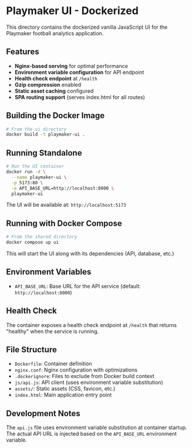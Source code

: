 # Playmaker UI - Dockerized

This directory contains the dockerized vanilla JavaScript UI for the Playmaker football analytics application.

## Features

- **Nginx-based serving** for optimal performance
- **Environment variable configuration** for API endpoint
- **Health check endpoint** at `/health`
- **Gzip compression** enabled
- **Static asset caching** configured
- **SPA routing support** (serves index.html for all routes)

## Building the Docker Image

```bash
# From the ui directory
docker build -t playmaker-ui .
```

## Running Standalone

```bash
# Run the UI container
docker run -d \
  --name playmaker-ui \
  -p 5173:80 \
  -e API_BASE_URL=http://localhost:8000 \
  playmaker-ui
```

The UI will be available at: `http://localhost:5173`

## Running with Docker Compose

```bash
# From the shared directory
docker compose up ui
```

This will start the UI along with its dependencies (API, database, etc.)

## Environment Variables

- `API_BASE_URL`: Base URL for the API service (default: `http://localhost:8000`)

## Health Check

The container exposes a health check endpoint at `/health` that returns "healthy" when the service is running.

## File Structure

- `Dockerfile`: Container definition
- `nginx.conf`: Nginx configuration with optimizations
- `.dockerignore`: Files to exclude from Docker build context
- `js/api.js`: API client (uses environment variable substitution)
- `assets/`: Static assets (CSS, favicon, etc.)
- `index.html`: Main application entry point

## Development Notes

The `api.js` file uses environment variable substitution at container startup. The actual API URL is injected based on the `API_BASE_URL` environment variable.